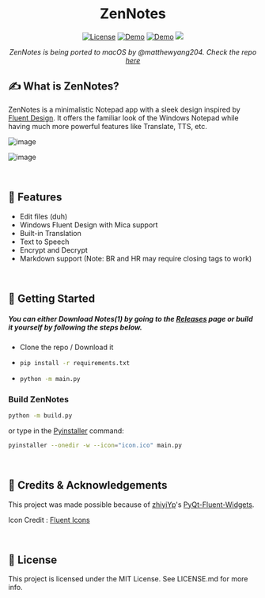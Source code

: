 <h1 align="center" >ZenNotes</h1>


<div align="center">
  
  <a href="https://opensource.org/licenses/MIT">![License](https://img.shields.io/badge/License-MIT-yellow)</a>
  <a href="https://github.com/rohankishore/ZenNotes/releases">![Demo](https://img.shields.io/badge/Download-Now-indigo)</a>
  <a href="https://www.fiverr.com/rohancodespy/">![Demo](https://img.shields.io/badge/Fiverr-Hire-green)</a>
    <a style="text-decoration:none">
    <img src="https://img.shields.io/github/downloads/rohankishore/ZenNotes/total.svg"/>
  </a>

*_ZenNotes is being ported to macOS by @matthewyang204. Check the repo [here](https://github.com/matthewyang204/ZenNotes-Mac-Binaries)_*
  
</div>

## ✍️ What is ZenNotes? 
ZenNotes is a minimalistic Notepad app with a sleek design inspired by [Fluent Design](https://fluent2.microsoft.design/). It offers the familiar look of the Windows Notepad while having much more powerful features like Translate, TTS, etc.

![image](https://github.com/rohankishore/ZenNotes/assets/109947257/542f9d8a-8e02-4bfd-a469-f91e9873f60a)

![image](https://github.com/rohankishore/ZenNotes/assets/109947257/49edd3d1-08b9-472b-ae31-0982683687bb)

<br>

## 📃 Features

- Edit files (duh)
- Windows Fluent Design with Mica support
- Built-in Translation
- Text to Speech
- Encrypt and Decrypt
- Markdown support (Note: BR and HR may require closing tags to work)

<br>

## 👒 Getting Started

##### You can either Download Notes(1) by going to the [Releases](https://github.com/rohankishore/ZenNotes/releases) page or build it yourself by following the steps below.

- Clone the repo / Download it
- ```bash
  pip install -r requirements.txt
  ```

- ```bash
  python -m main.py
  ```

### Build ZenNotes

```bash
python -m build.py
```

or type in the [Pyinstaller](https://pypi.org/project/pyinstaller/) command:

```bash
pyinstaller --onedir -w --icon="icon.ico" main.py
```


<br>

## 💖 Credits & Acknowledgements

This project was made possible because of [zhiyiYp](https://github.com/zhiyiYp)'s [PyQt-Fluent-Widgets](https://github.com/zhiyiYo/PyQt-Fluent-Widgets).

Icon Credit : [Fluent Icons](https://fluenticons.co/)

<br>


## 🪪 License

This project is licensed under the MIT License. See LICENSE.md for more info.

